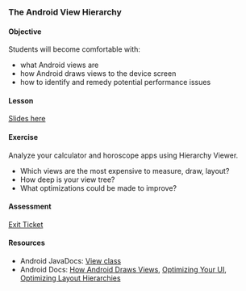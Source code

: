 ### The Android View Hierarchy

#### Objective

Students will become comfortable with:

* what Android views are
* how Android draws views to the device screen
* how to identify and remedy potential performance issues

#### Lesson

[Slides here](https://docs.google.com/presentation/d/1T531BWGmJXoEsY5jDou7djgq-me3LJu7466q0g8eUwM/edit?usp=sharing)

#### Exercise

Analyze your calculator and horoscope apps using Hierarchy Viewer.

* Which views are the most expensive to measure, draw, layout?
* How deep is your view tree?
* What optimizations could be made to improve?

#### Assessment

[Exit Ticket](https://docs.google.com/forms/d/1a-gfjjsn35N-C6wrQU9y02vHoYLFaEfjUgD7J91n3rM/viewform)

#### Resources

* Android JavaDocs: [View class](http://developer.android.com/reference/android/view/View.html)
* Android Docs: [How Android Draws Views](https://developer.android.com/guide/topics/ui/how-android-draws.html), [Optimizing Your UI](http://developer.android.com/tools/debugging/debugging-ui.html), [Optimizing Layout Hierarchies](http://developer.android.com/training/improving-layouts/optimizing-layout.html)
